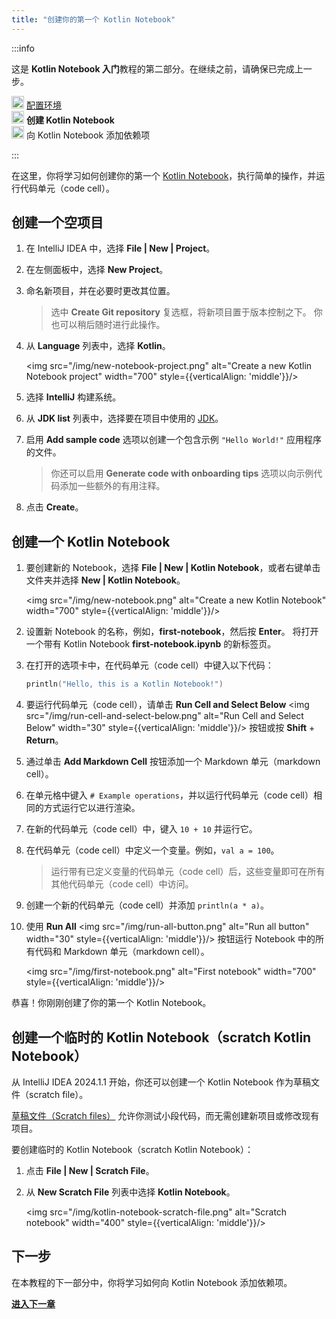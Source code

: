```yaml
---
title: "创建你的第一个 Kotlin Notebook"
---
```

:::info
<p>
   这是 <strong>Kotlin Notebook 入门</strong>教程的第二部分。在继续之前，请确保已完成上一步。
</p>
<p>
   <img src="/img/icon-1-done.svg" width="20" alt="First step"/> <a href="kotlin-notebook-set-up-env">配置环境</a><br/>
      <img src="/img/icon-2.svg" width="20" alt="Second step"/> <strong>创建 Kotlin Notebook</strong><br/>
      <img src="/img/icon-3-todo.svg" width="20" alt="Third step"/> 向 Kotlin Notebook 添加依赖项<br/>
</p>

:::

在这里，你将学习如何创建你的第一个 [Kotlin Notebook](kotlin-notebook-overview)，执行简单的操作，并运行代码单元（code cell）。

## 创建一个空项目

1. 在 IntelliJ IDEA 中，选择 **File | New | Project**。
2. 在左侧面板中，选择 **New Project**。
3. 命名新项目，并在必要时更改其位置。

   > 选中 **Create Git repository** 复选框，将新项目置于版本控制之下。
   > 你也可以稍后随时进行此操作。
   > 
   

4. 从 **Language** 列表中，选择 **Kotlin**。

   <img src="/img/new-notebook-project.png" alt="Create a new Kotlin Notebook project" width="700" style={{verticalAlign: 'middle'}}/>

5. 选择 **IntelliJ** 构建系统。
6. 从 **JDK list** 列表中，选择要在项目中使用的 [JDK](https://www.oracle.com/java/technologies/downloads/)。
7. 启用 **Add sample code** 选项以创建一个包含示例 `"Hello World!"` 应用程序的文件。

   > 你还可以启用 **Generate code with onboarding tips** 选项以向示例代码添加一些额外的有用注释。
   > 
   

8. 点击 **Create**。

## 创建一个 Kotlin Notebook

1. 要创建新的 Notebook，选择 **File | New | Kotlin Notebook**，或者右键单击文件夹并选择 **New | Kotlin Notebook**。

   <img src="/img/new-notebook.png" alt="Create a new Kotlin Notebook" width="700" style={{verticalAlign: 'middle'}}/>

2. 设置新 Notebook 的名称，例如，**first-notebook**，然后按 **Enter**。
   将打开一个带有 Kotlin Notebook **first-notebook.ipynb** 的新标签页。
3. 在打开的选项卡中，在代码单元（code cell）中键入以下代码：

   ```kotlin
   println("Hello, this is a Kotlin Notebook!")
   ```
4. 要运行代码单元（code cell），请单击 **Run Cell and Select Below** <img src="/img/run-cell-and-select-below.png" alt="Run Cell and Select Below" width="30" style={{verticalAlign: 'middle'}}/> 按钮或按 **Shift** + **Return**。
5. 通过单击 **Add Markdown Cell** 按钮添加一个 Markdown 单元（markdown cell）。
6. 在单元格中键入 `# Example operations`，并以运行代码单元（code cell）相同的方式运行它以进行渲染。
7. 在新的代码单元（code cell）中，键入 `10 + 10` 并运行它。
8. 在代码单元（code cell）中定义一个变量。例如，`val a = 100`。

   > 运行带有已定义变量的代码单元（code cell）后，这些变量即可在所有其他代码单元（code cell）中访问。
   > 
   

9. 创建一个新的代码单元（code cell）并添加 `println(a * a)`。
10. 使用 **Run All** <img src="/img/run-all-button.png" alt="Run all button" width="30" style={{verticalAlign: 'middle'}}/> 按钮运行 Notebook 中的所有代码和 Markdown 单元（markdown cell）。

    <img src="/img/first-notebook.png" alt="First notebook" width="700" style={{verticalAlign: 'middle'}}/>

恭喜！你刚刚创建了你的第一个 Kotlin Notebook。

## 创建一个临时的 Kotlin Notebook（scratch Kotlin Notebook）

从 IntelliJ IDEA 2024.1.1 开始，你还可以创建一个 Kotlin Notebook 作为草稿文件（scratch file）。

[草稿文件（Scratch files）](https://www.jetbrains.com/help/idea/scratches.html#create-scratch-file) 允许你测试小段代码，而无需创建新项目或修改现有项目。

要创建临时的 Kotlin Notebook（scratch Kotlin Notebook）：

1. 点击 **File | New | Scratch File**。
2. 从 **New Scratch File** 列表中选择 **Kotlin Notebook**。

   <img src="/img/kotlin-notebook-scratch-file.png" alt="Scratch notebook" width="400" style={{verticalAlign: 'middle'}}/>

## 下一步

在本教程的下一部分中，你将学习如何向 Kotlin Notebook 添加依赖项。

**[进入下一章](kotlin-notebook-add-dependencies)**